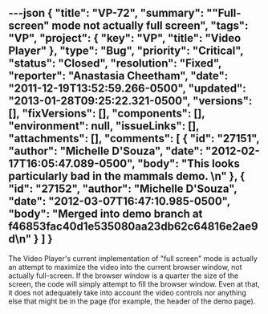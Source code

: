 ---json
{
  "title": "VP-72",
  "summary": "\"Full-screen\" mode not actually full screen",
  "tags": "VP",
  "project": {
    "key": "VP",
    "title": "Video Player"
  },
  "type": "Bug",
  "priority": "Critical",
  "status": "Closed",
  "resolution": "Fixed",
  "reporter": "Anastasia Cheetham",
  "date": "2011-12-19T13:52:59.266-0500",
  "updated": "2013-01-28T09:25:22.321-0500",
  "versions": [],
  "fixVersions": [],
  "components": [],
  "environment": null,
  "issueLinks": [],
  "attachments": [],
  "comments": [
    {
      "id": "27151",
      "author": "Michelle D'Souza",
      "date": "2012-02-17T16:05:47.089-0500",
      "body": "This looks particularly bad in the mammals demo.&#x20;\n"
    },
    {
      "id": "27152",
      "author": "Michelle D'Souza",
      "date": "2012-03-07T16:47:10.985-0500",
      "body": "Merged into demo branch at f46853fac40d1e535080aa23db62c64816e2ae9d\n"
    }
  ]
}
---
The Video Player's current implementation of "full screen" mode is actually an attempt to maximize the video into the current browser window, not actually full-screen. If the browser window is a quarter the size of the screen, the code will simply attempt to fill the browser window. Even at that, it does not adequately take into account the video controls nor anything else that might be in the page (for example, the header of the demo page).

        